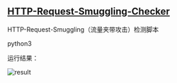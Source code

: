 ## [HTTP-Request-Smuggling-Checker](https://github.com/bad-lucifer/HTTP-Request-Smuggling-Checker)

HTTP-Request-Smuggling（流量夹带攻击）检测脚本

python3

运行结果：

![result](C:\Users\wenjiabao\Desktop\checkHRF\PIC\result.png)